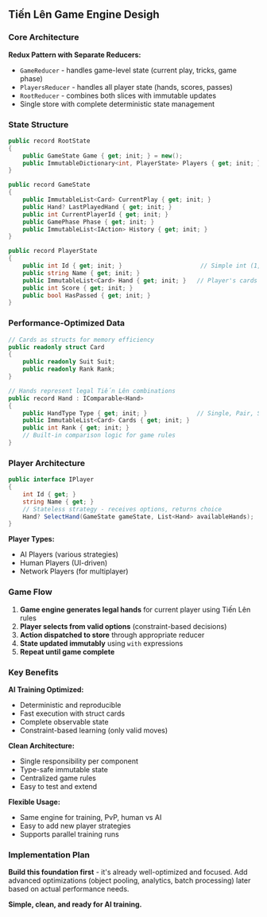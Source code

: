 ## Tiến Lên Game Engine Desigh

### **Core Architecture**
**Redux Pattern with Separate Reducers:**
- `GameReducer` - handles game-level state (current play, tricks, game phase)
- `PlayersReducer` - handles all player state (hands, scores, passes)
- `RootReducer` - combines both slices with immutable updates
- Single store with complete deterministic state management

### **State Structure**
```csharp
public record RootState
{
    public GameState Game { get; init; } = new();
    public ImmutableDictionary<int, PlayerState> Players { get; init; } = /*...*/;
}

public record GameState
{
    public ImmutableList<Card> CurrentPlay { get; init; }
    public Hand? LastPlayedHand { get; init; }
    public int CurrentPlayerId { get; init; }
    public GamePhase Phase { get; init; }
    public ImmutableList<IAction> History { get; init; }
}

public record PlayerState
{
    public int Id { get; init; }                      // Simple int (1,2,3,4)
    public string Name { get; init; }
    public ImmutableList<Card> Hand { get; init; }   // Player's cards
    public int Score { get; init; }
    public bool HasPassed { get; init; }
}
```

### **Performance-Optimized Data**
```csharp
// Cards as structs for memory efficiency
public readonly struct Card
{
    public readonly Suit Suit;
    public readonly Rank Rank;
}

// Hands represent legal Tiến Lên combinations
public record Hand : IComparable<Hand>
{
    public HandType Type { get; init; }              // Single, Pair, Straight, Bomb
    public ImmutableList<Card> Cards { get; init; }
    public int Rank { get; init; }
    // Built-in comparison logic for game rules
}
```

### **Player Architecture**
```csharp
public interface IPlayer
{
    int Id { get; }
    string Name { get; }
    // Stateless strategy - receives options, returns choice
    Hand? SelectHand(GameState gameState, List<Hand> availableHands);
}
```

**Player Types:**
- AI Players (various strategies)
- Human Players (UI-driven)
- Network Players (for multiplayer)

### **Game Flow**
1. **Game engine generates legal hands** for current player using Tiến Lên rules
2. **Player selects from valid options** (constraint-based decisions)
3. **Action dispatched to store** through appropriate reducer
4. **State updated immutably** using `with` expressions
5. **Repeat until game complete**

### **Key Benefits**

**AI Training Optimized:**
- Deterministic and reproducible
- Fast execution with struct cards
- Complete observable state
- Constraint-based learning (only valid moves)

**Clean Architecture:**
- Single responsibility per component
- Type-safe immutable state
- Centralized game rules
- Easy to test and extend

**Flexible Usage:**
- Same engine for training, PvP, human vs AI
- Easy to add new player strategies
- Supports parallel training runs

### **Implementation Plan**
**Build this foundation first** - it's already well-optimized and focused. Add advanced optimizations (object pooling, analytics, batch processing) later based on actual performance needs.

**Simple, clean, and ready for AI training.**